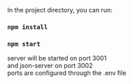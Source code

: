In the project directory, you can run:

### `npm install` 
### `npm start`

server will be started on port 3001 \
and json-server on port 3002 \
ports are configured through the .env file
